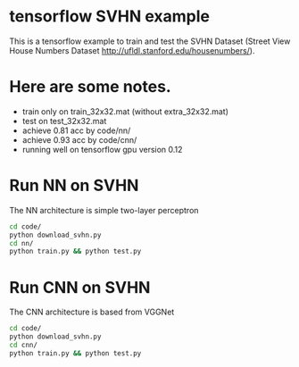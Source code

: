 # tensorflow SVHN example
This is a tensorflow example to train and test the SVHN Dataset (Street View House Numbers Dataset http://ufldl.stanford.edu/housenumbers/).

# Here are some notes.
 * train only on train_32x32.mat (without extra_32x32.mat)
 * test on test_32x32.mat
 * achieve 0.81 acc by code/nn/
 * achieve 0.93 acc by code/cnn/
 * running well on tensorflow gpu version 0.12

# Run NN on SVHN
The NN architecture is simple two-layer perceptron
```bash
cd code/
python download_svhn.py
cd nn/
python train.py && python test.py
```

# Run CNN on SVHN
The CNN architecture is based from VGGNet
```bash
cd code/
python download_svhn.py
cd cnn/
python train.py && python test.py
```